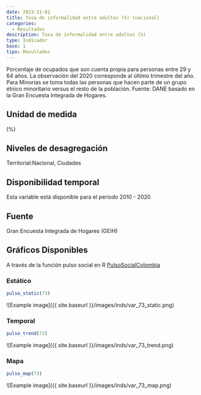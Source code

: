 ```yaml
---
date: 2023-11-01
title: Tasa de informalidad entre adultos (%) (nacional)
categories:
  - Resultados
description: Tasa de informalidad entre adultos (%)
type: Indicador
base: 1
tipo: Resultados
--- 
```


Porcentaje de ocupados que son cuenta propia para personas entre 29 y  64 años. La observación del 2020 corresponde al último trimestre del año. Para Minorias se toma todas las personas que hacen parte de un grupo étnico minoritario versus el resto de la población.
Fuente: DANE basado en la Gran Encuesta Integrada de Hogares.

## Unidad de medida
(%)

## Niveles de desagregación
Territorial:Nacional, Ciudades

## Disponibilidad temporal
Esta variable está disponible para el periodo 2010 - 2020

## Fuente
Gran Encuesta Integrada de Hogares (GEIH)

## Gráficos Disponibles

A través de la función pulso social en R [PulsoSocialColombia](https://github.com/pulsosocialcolombia/PulsoSocialColombia)

### Estático

``` R
pulso_static(73)
```

![Example image]({{ site.baseurl }}/images/inds/var_73_static.png)

### Temporal

``` R
pulso_trend(73)
```

![Example image]({{ site.baseurl }}/images/inds/var_73_trend.png)

### Mapa

``` R
pulso_map(73)
```

![Example image]({{ site.baseurl }}/images/inds/var_73_map.png)